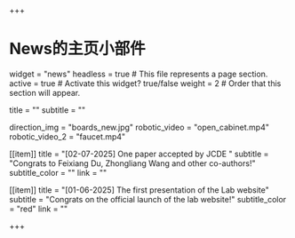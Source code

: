 +++
# News的主页小部件
widget = "news"
headless = true  # This file represents a page section.
active = true  # Activate this widget? true/false
weight = 2  # Order that this section will appear.

title = ""
subtitle = ""



direction_img = "boards_new.jpg"
robotic_video = "open_cabinet.mp4"
robotic_video_2 = "faucet.mp4"


[[item]]
    title = "[02-07-2025] One paper accepted by JCDE "
    subtitle = "Congrats to Feixiang Du, Zhongliang Wang and other co-authors!"
    subtitle_color = ""
    link = ""

[[item]]
    title = "[01-06-2025] The first presentation of the Lab website"
    subtitle = "Congrats on the official launch of the lab  website!"
    subtitle_color = "red"
    link = ""

+++
